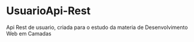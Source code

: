 # UsuarioApi-Rest
Api Rest de usuario, criada para o estudo da materia de Desenvolvimento Web em Camadas
